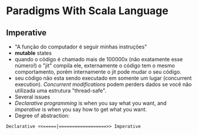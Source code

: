 # Paradigms With Scala Language

## Imperative
* "A função do computador é seguir minhas instruções"
* **mutable** states
* quando o código é chamado mais de 100000x (não exatamente esse número!) o "jit" compila ele, externamente o código tem o mesmo comportamento, porém internamente o jit pode mudar o seu código.
* seu código não esta sendo executado em somente um lugar (concurrent execution). *Concurrent modifications* podem perders dados se você não utilizada uma estrutura "thread-safe".
* Several issues
* *Declarative programming* is when you say what you want, and *imperative* is when you say how to get what you want.
* Degree of abstraction:

``Declarative <<=====|==================>> Imperative``